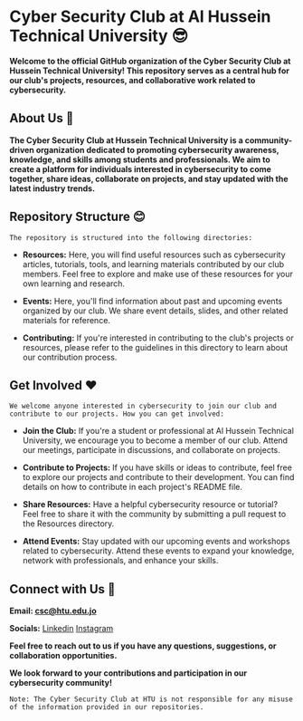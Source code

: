 # Cyber Security Club at Al Hussein Technical University 😎

**Welcome to the official GitHub organization of the Cyber Security Club at Hussein Technical University! 
This repository serves as a central hub for our club's projects, resources, and collaborative work related to cybersecurity.**

## About Us 🙂

**The Cyber Security Club at Hussein Technical University is a community-driven organization dedicated to promoting cybersecurity awareness, knowledge, and skills among students and professionals. 
We aim to create a platform for individuals interested in cybersecurity to come together, share ideas, collaborate on projects, and stay updated with the latest industry trends.**

## Repository Structure 😊

```
The repository is structured into the following directories:
```

- **Resources:** Here, you will find useful resources such as cybersecurity articles, tutorials, tools, and learning materials contributed by our club members. Feel free to explore and make use of these resources for your own learning and research.

- **Events:** Here, you'll find information about past and upcoming events organized by our club. We share event details, slides, and other related materials for reference.

- **Contributing:** If you're interested in contributing to the club's projects or resources, please refer to the guidelines in this directory to learn about our contribution process.

## Get Involved ❤️

```
We welcome anyone interested in cybersecurity to join our club and contribute to our projects. How you can get involved:
```

- **Join the Club:** If you're a student or professional at Al Hussein Technical University, we encourage you to become a member of our club. Attend our meetings, participate in discussions, and collaborate on projects.

- **Contribute to Projects:** If you have skills or ideas to contribute, feel free to explore our projects and contribute to their development. You can find details on how to contribute in each project's README file.

- **Share Resources:** Have a helpful cybersecurity resource or tutorial? Feel free to share it with the community by submitting a pull request to the Resources directory.

- **Attend Events:** Stay updated with our upcoming events and workshops related to cybersecurity. Attend these events to expand your knowledge, network with professionals, and enhance your skills.

## Connect with Us 🤳

**Email: csc@htu.edu.jo**

**Socials:**
[Linkedin](https://www.linkedin.com/company/csc-htu/)
[Instagram](https://www.instagram.com/csc_htu/)

**Feel free to reach out to us if you have any questions, suggestions, or collaboration opportunities.**

**We look forward to your contributions and participation in our cybersecurity community!**

```
Note: The Cyber Security Club at HTU is not responsible for any misuse of the information provided in our repositories.
```
